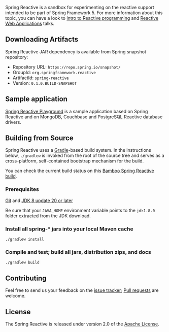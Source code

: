 Spring Reactive is a sandbox for experimenting on the reactive support intended to be part
of Spring Framework 5. For more information about this topic, you can have a look to
[Intro to Reactive programming][] and [Reactive Web Applications][] talks.

## Downloading Artifacts
Spring Reactive JAR dependency is available from Spring snapshot repository:
 - Repository URL: `https://repo.spring.io/snapshot/`
 - GroupId: `org.springframework.reactive`
 - ArtifactId: `spring-reactive`
 - Version: `0.1.0.BUILD-SNAPSHOT`
 
## Sample application
[Spring Reactive Playground] is a sample application based on Spring Reactive and on MongoDB,
Couchbase and PostgreSQL Reactive database drivers.

## Building from Source
Spring Reactive uses a [Gradle][]-based build system. In the instructions
below, `./gradlew` is invoked from the root of the source tree and serves as
a cross-platform, self-contained bootstrap mechanism for the build.

You can check the current build status on this [Bamboo Spring Reactive build][].

### Prerequisites

[Git][] and [JDK 8 update 20 or later][JDK8 build]

Be sure that your `JAVA_HOME` environment variable points to the `jdk1.8.0` folder
extracted from the JDK download.

### Install all spring-\* jars into your local Maven cache
`./gradlew install`

### Compile and test; build all jars, distribution zips, and docs
`./gradlew build`

## Contributing
Feel free to send us your feedback on the [issue tracker][]; [Pull requests][] are welcome.

## License
The Spring Reactive is released under version 2.0 of the [Apache License][].


[Spring Reactive Playground]: https://github.com/sdeleuze/spring-reactive-playground
[Gradle]: http://gradle.org
[Bamboo Spring Reactive build]: https://build.spring.io/browse/SR-PUB
[Git]: http://help.github.com/set-up-git-redirect
[JDK8 build]: http://www.oracle.com/technetwork/java/javase/downloads
[Intro to Reactive programming]: http://fr.slideshare.net/StphaneMaldini/intro-to-reactive-programming-52821416
[Reactive Web Applications]: http://fr.slideshare.net/rstoya05/reactive-web-applications
[issue tracker]: https://github.com/spring-projects/spring-reactive/issues
[Pull requests]: http://help.github.com/send-pull-requests
[Apache License]: http://www.apache.org/licenses/LICENSE-2.0
